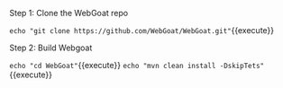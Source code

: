 
Step 1: Clone the WebGoat repo

`echo "git clone https://github.com/WebGoat/WebGoat.git"`{{execute}}

Step 2: Build Webgoat

`echo "cd WebGoat"`{{execute}}
`echo "mvn clean install -DskipTets"`{{execute}}
